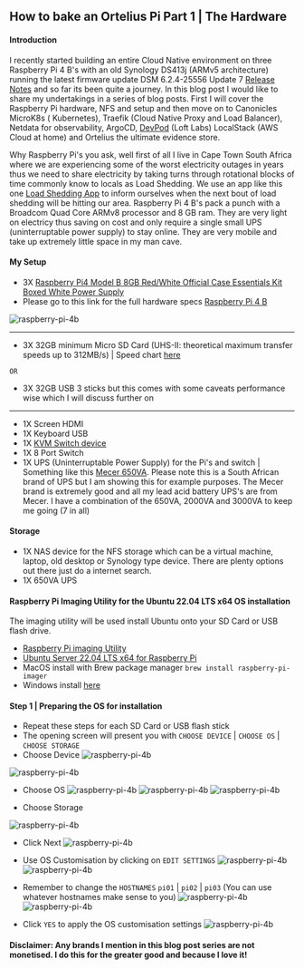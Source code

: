 ## How to bake an Ortelius Pi Part 1 | The Hardware

#### Introduction

I recently started building an entire Cloud Native environment on three Raspberry Pi 4 B's with an old Synology DS413j (ARMv5 architecture) running the latest firmware update DSM 6.2.4-25556 Update 7 [Release Notes](https://www.synology.com/en-af/releaseNote/DSM) and so far its been quite a journey. In this blog post I would like to share my undertakings in a series of blog posts. First I will cover the Raspberry Pi hardware, NFS and setup and then move on to Canonicles MicroK8s ( Kubernetes), Traefik (Cloud Native Proxy and Load Balancer), Netdata for observability, ArgoCD, [DevPod](https://devpod.sh/) (Loft Labs) LocalStack (AWS Cloud at home) and Ortelius the ultimate evidence store.

Why Raspberry Pi's you ask, well first of all I live in Cape Town South Africa where we are experiencing some of the worst electricity outages in years thus we need to share electricity by taking turns through rotational blocks of time commonly know to locals as Load Shedding. We use an app like this one [Load Shedding App](https://play.google.com/store/apps/details?id=com.abisoft.loadsheddingnotifier&hl=en_ZA&gl=US) to inform ourselves when the next bout of load shedding will be hitting our area. Raspberry Pi 4 B's pack a punch with a Broadcom Quad Core ARMv8 processor and 8 GB ram. They are very light on electricy thus saving on cost and only require a single small UPS (uninterruptable power supply) to stay online. They are very mobile and take up extremely little space in my man cave.

#### My Setup
- 3X [Raspberry Pi4 Model B 8GB Red/White Official Case Essentials Kit Boxed White Power Supply](https://www.pishop.co.za/store/custom-kits/raspberry-pi4-model-b-8gb-redwhite-official-case-essentials-kit-boxed-white-power-supply)
- Please go to this link for the full hardware specs [Raspberry Pi 4 B](https://www.raspberrypi.com/products/raspberry-pi-4-model-b/specifications/)

![raspberry-pi-4b](images/how-to-bake-an-ortelius-pi/part01/raspberry-pi-4b.png)

-------------------------------------------------------------------------------------------------------------
- 3X 32GB minimum Micro SD Card (UHS-II: theoretical maximum transfer speeds up to 312MB/s) | Speed chart [here](https://www.kingston.com/en/blog/personal-storage/memory-card-speed-classes)

`OR`

- 3X 32GB USB 3 sticks but this comes with some caveats performance wise which I will discuss further on
-------------------------------------------------------------------------------------------------------------
- 1X Screen HDMI
- 1X Keyboard USB
- 1X [KVM Switch device](https://www.amazon.com/3-port-kvm-switch/s?k=3+port+kvm+switch)
- 1X 8 Port Switch
- 1X UPS (Uninterruptable Power Supply) for the Pi's and switch | Something like this [Mecer 650VA](https://mecer.co.za/mecer-line-interactive-ups/). Please note this is a South African brand of UPS but I am showing this for example purposes. The Mecer brand is extremely good and all my lead acid battery UPS's are from Mecer. I have a combination of the 650VA, 2000VA and 3000VA to keep me going (7 in all)

#### Storage
- 1X NAS device for the NFS storage which can be a virtual machine, laptop, old desktop or Synology type device. There are plenty options out there just do a internet search.
- 1X 650VA UPS

#### Raspberry Pi Imaging Utility for the Ubuntu 22.04 LTS x64 OS installation

The imaging utility will be used install Ubuntu onto your SD Card or USB flash drive.
- [Raspberry Pi imaging Utility](https://www.raspberrypi.com/software/)
- [Ubuntu Server 22.04 LTS x64 for Raspberry Pi](https://ubuntu.com/download/raspberry-pi)
- MacOS install with Brew package manager ```brew install raspberry-pi-imager```
- Windows install [here](https://downloads.raspberrypi.org/imager/imager_latest.exe)

#### Step 1 | Preparing the OS for installation
- Repeat these steps for each SD Card or USB flash stick
- The opening screen will present you with `CHOOSE DEVICE` | `CHOOSE OS` | `CHOOSE STORAGE`
- Choose Device
![raspberry-pi-4b](images/how-to-bake-an-ortelius-pi/part01/00-chose-device-os-storage.png)

![raspberry-pi-4b](images/how-to-bake-an-ortelius-pi/part01/01-choose-device.png)

- Choose OS
![raspberry-pi-4b](images/how-to-bake-an-ortelius-pi/part01/02-choose-other-general-purpose-os.png)
![raspberry-pi-4b](images/how-to-bake-an-ortelius-pi/part01/03-choose-ubuntu.png)
![raspberry-pi-4b](images/how-to-bake-an-ortelius-pi/part01/04-choose-ubuntu-server-22-04-4-lts-x64.png)

- Choose Storage

![raspberry-pi-4b](images/how-to-bake-an-ortelius-pi/part01/05-choose-device-media.png)

- Click Next
![raspberry-pi-4b](images/how-to-bake-an-ortelius-pi/part01/06-click-next.png)

- Use OS Customisation by clicking on `EDIT SETTINGS`
![raspberry-pi-4b](images/how-to-bake-an-ortelius-pi/part01/07-use-os-customisation.png)
![raspberry-pi-4b](images/how-to-bake-an-ortelius-pi/part01/08-general-settings.png)

- Remember to change the `HOSTNAMES` `pi01` | `pi02` | `pi03` (You can use whatever hostnames make sense to you)
![raspberry-pi-4b](images/how-to-bake-an-ortelius-pi/part01/09-enable-ssh-password-auth.png)
![raspberry-pi-4b](images/how-to-bake-an-ortelius-pi/part01/10-options.png)

- Click `YES` to apply the OS customisation settings
![raspberry-pi-4b](images/how-to-bake-an-ortelius-pi/part01/11-use-os-customisation-yes.png)






#### Disclaimer: Any brands I mention in this blog post series are not monetised. I do this for the greater good and because I love it!
